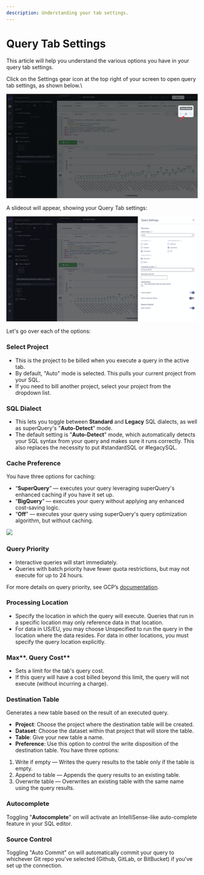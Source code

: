 ```yaml
---
description: Understanding your tab settings.
---
```


# Query Tab Settings

This article will help you understand the various options you have in your query tab settings.

Click on the Settings gear icon at the top right of your screen to open query tab settings, as shown below.\


![](<../.gitbook/assets/image (19).png>)

A slideout will appear, showing your Query Tab settings:

![](<../.gitbook/assets/image (20).png>)

Let's go over each of the options:

### Select Project

* This is the project to be billed when you execute a query in the active tab.&#x20;
* By default, "Auto" mode is selected. This pulls your current project from your SQL.&#x20;
* If you need to bill another project, select your project from the dropdown list.

### SQL Dialect

* This lets you toggle between **Standard** and **Legacy** SQL dialects, as well as superQuery's "**Auto-Detect**" mode.&#x20;
* The default setting is "**Auto-Detect**" mode, which automatically detects your SQL syntax from your query and makes sure it runs correctly. This also replaces the necessity to put #standardSQL or #legacySQL.

### Cache Preference

You have three options for caching:

* “**SuperQuery**” — executes your query leveraging superQuery's enhanced caching if you have it set up.
* “**BigQuery**” — executes your query without applying any enhanced cost-saving logic.&#x20;
* “**Off**” — executes your query using superQuery's query optimization algorithm, but without caching.&#x20;

[![](https://downloads.intercomcdn.com/i/o/130019029/eaac9cf1706138996e0c05c5/image.png)](https://downloads.intercomcdn.com/i/o/130019029/eaac9cf1706138996e0c05c5/image.png)

### Query Priority

* Interactive queries will start immediately.&#x20;
* Queries with batch priority have fewer quota restrictions, but may not execute for up to 24 hours.&#x20;

For more details on query priority, see GCP’s [documentation](https://developers.google.com/bigquery/docs/queries#batchqueries).

### Processing Location

* Specify the location in which the query will execute. Queries that run in a specific location may only reference data in that location.
* For data in US/EU, you may choose Unspecified to run the query in the location where the data resides. For data in other locations, you must specify the query location explicitly.

### Max**. Query Cost**

* Sets a limit for the tab's query cost.
* If this query will have a cost billed beyond this limit, the query will not execute (without incurring a charge).

### Destination Table

Generates a new table based on the result of an executed query.&#x20;

* **Project**: Choose the project where the destination table will be created.
* **Dataset**: Choose the dataset within that project that will store the table.&#x20;
* **Table**: Give your new table a name.
* **Preference**: Use this option to control the write disposition of the destination table. You have three options:

1. Write if empty — Writes the query results to the table only if the table is empty.
2. Append to table — Appends the query results to an existing table.
3. Overwrite table — Overwrites an existing table with the same name using the query results.

### Autocomplete

Toggling "**Autocomplete**" on will activate an IntelliSense-like auto-complete feature in your SQL editor.&#x20;

### Source Control

Toggling "Auto Commit" on will automatically commit your query to whichever Git repo you've selected (Github, GitLab, or BitBucket) if you've set up the connection.
